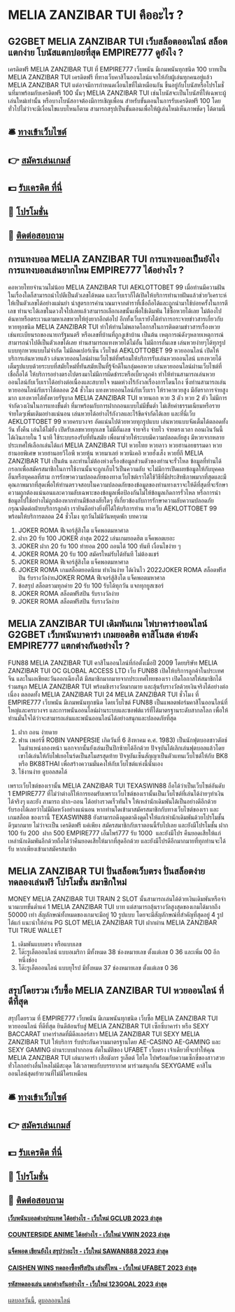 # MELIA ZANZIBAR TUI คืออะไร ?
## G2GBET MELIA ZANZIBAR TUI เว็บสล็อตออนไลน์ สล็อตแตกง่าย โบนัสแตกบ่อยที่สุด EMPIRE777 ดูยังไง ?
เครดิตฟรี MELIA ZANZIBAR TUI ที่ EMPIRE777 เว็บพนัน มีเกมพนันทุกชนิด 100 บาทเป็น MELIA ZANZIBAR TUI เครดิตฟรี ที่ทางเว็บคาสิโนออนไลน์แจกให้กับผู้เล่นทุกคนอยู่แล้ว MELIA ZANZIBAR TUI แต่อาจมีการกำหนดเงื่อนไขที่ไม่เหมือนกัน ขึ้นอยู่กับโบนัสหรือโปรโมชั่นที่มาพร้อมกับเครดิตฟรี 100 นั้นๆ MELIA ZANZIBAR TUI เช่นโบนัสจะเป็นโบนัสที่ให้เฉพาะผู้เล่นใหม่เท่านั้น หรือบางโบนัสอาจต้องมีการเชิญเพื่อน
สำหรับขั้นตอนในการรับเครดิตฟรี 100 โดยทั่วไปไม่ว่าจะมีเงื่อนไขแบบไหนก็ตาม สามารถสรุปเป็นขั้นตอนเพื่อให้ผู้เล่นใหม่เห็นภาพชัดๆ ได้ตามนี้

## 🛎 [ทางเข้าเว็บไซต์](https://bit.ly/3SdLNi2)
## 👉 [สมัครเล่นเกมส์](https://bit.ly/3SdLNi2)
## 💵 [รับเครดิต ที่นี่](https://bit.ly/3dyRKHj)
## 👑 [โปรโมชั่น](https://bit.ly/3dyRKHj)
## 📱 [ติดต่อสอบถาม](https://bit.ly/3dyRKHj)

## การแทงบอล MELIA ZANZIBAR TUI การแทงบอลเป็นยังไง การแทงบอลเล่นยากไหม EMPIRE777 ได้อย่างไร ?
คอหวยไทยจำนวนไม่น้อย MELIA ZANZIBAR TUI AEKLOTTOBET 99 เมื่อท่านมีความฝันในเรื่องใดก็สามารถนำไปตีเป็นตัวเลขได้หมด และเว็บเราก็ได้เปิดให้บริการทำนายฝันแล้วช่วยวิเคราะห์ให้เป็นตัวเลขได้อย่างแม่นยำ นำสูตรการคำนวณมาจากตำราที่เชื่อถือได้และถูกนำมาใช้บ่อยครั้งในการตีเลข ท่านจะได้เลขในดวงใจไปเลยแล้วสามารถเลือกเลขนั้นเพื่อใช้เดิมพัน ใช้ซื้อหวยได้เลย ไม่ต้องไปค้นหาหรือตระเวนตามหาเลขหวยให้ยุ่งยากอีกต่อไป อีกทั้งเว็บเรายังได้ทำการกระจายข่าวสารเกี่ยวกับหวยทุกชนิด MELIA ZANZIBAR TUI ทำให้ท่านไม่พลาดโอกาสในการติดตามข่าวสารเรื่องหวย เช่นทะเบียนรถของนายกรัฐมนตรี หรือเลขที่บ้านที่ถูกงูเข้าบ้าน เป็นต้น เหตุการณ์ดังๆหลายเหตุการณ์สามารถนำไปตีเป็นตัวเลขได้เลย ท่านสามารถแทงหวยได้ไม่อั้น ไม่มีการอั้นเลข เล่นหวยง่ายๆได้ทุกรูปแบบทุกหวยแบบไม่จำกัด ไม่มีลดเปอร์เซ็น เว็บไซต์ AEKLOTTOBET 99 หวยออนไลน์ เปิดให้บริการเล่นหวยแล้ว เล่นหวยออนไลน์ผ่านเว็บไซต์ที่พร้อมให้บริการรับเล่นหวยออนไลน์ แทงหวยได้เต็มรูปแบบด้วยระบบที่สมัยใหม่ที่ทันสมัยเป็นที่รู้จักดีในกลุ่มคอหวย เล่นหวยออนไลน์ผ่านเว็บไซต์ที่เชื่อถือได้ ให้บริการอย่างตรงไปตรงมาไม่มีการผิดชำระหรือเบี้ยวลูกค้า ทำให้ท่านสามารถเล่นหวยออนไลน์กับเว็บเราได้อย่างต่อเนื่องและสบายใจ หมดห่วงไร้กังวลเรื่องการโดนโกง ซึ่งท่านสามารถเล่นหวยออนไลน์กับเราได้ตลอด 24 ชั่วโมง แทงหวยออนไลน์กับเว็บเรา ให้ราคาหวยสูง มีอัตราการจ่ายสูงมาก แทงหวยได้ทั้งหวยรัฐบาล MELIA ZANZIBAR TUI หวยนอก หวย 3 ตัว หวย 2 ตัว ไม่มีการจำกัดวงเงินในการแทงขั้นต่ำ ที่มาพร้อมกับการฝากถอนแบบไม่มีขั้นต่ำ ไม่เสียค่าธรรมเนียมหรือรายจ่ายใดๆเพิ่มเติมอย่างแน่นอน เล่นหวยได้อย่างไร้กังวลและไร้ขีดจำกัดได้เลย และที่นี่เว็บ AEKLOTTOBET 99 หวยครบวงจร อัดแน่นไปด้วยหวยทุกรูปแบบ เล่นหวยแบบจัดเต็มได้ตลอดทั้งวัน ทั้งคืน เล่นได้ไม่ยั้ง เปิดรับเลขหวยทุกเลข ไม่มีอั้นเลข จ่ายจริง จ่ายไว จ่ายตรงเวลา ถอนเงินวันนี้ได้เงินภายใน 1 นาที ใช้ระบบรองรับที่ทันสมัย เพื่อมาช่วยให้ระบบมีความปลอดภัยสูง มีหวยจากหลายประเทศให้เลือกเล่นได้แก่ MELIA ZANZIBAR TUI หวยไทย หวยลาว หวยฮานอยธรรมดา หวยฮานอยพิเศษ หวยฮานอยวีไอพี หวยหุ้น หวยมาเลย์ หวยนิเคอิ หวยฮั่งเส็ง หวยยี่กี MELIA ZANZIBAR TUI เป็นต้น และท่านไม่ต้องห่วงเรื่องข้อมูลส่วนตัวของท่านจะรั่วไหล ข้อมูลที่ท่านได้กรอกเพื่อสมัครสมาชิกในการใช้งานนั้นจะถูกเก็บไว้เป็นความลับ จะไม่มีการเปิดเผยข้อมูลให้กับบุคคลอื่นหรือบุคคลที่สาม การรักษาความปลอดภัยของทางเว็บไซต์เราได้ใช้วิธีที่มีประสิทธิภาพมากที่สุดและมีคุณภาพมากที่สุดเพื่อให้ท่านตรวจสอบในความปลอดภัยของข้อมูลของท่านทางเราจะให้ดีที่สุดที่จะรักษาความถูกต้องแน่นอนและความลับเฉพาะของข้อมูลเพื่อป้องกันไม่ให้ข้อมูลเกิดการรั่วไหล หรือการนำข้อมูลไปใช้อย่างไม่ถูกต้องหากท่านมีข้อสงสัยใดๆ ที่เกี่ยวข้องกับการรักษาความลับความปลอดภัย กรุณาติดต่อฝ่ายบริการลูกค้า เรายินดีอย่างยิ่งที่ได้ให้บริการท่าน ทางเว็บ AEKLOTTOBET 99 พร้อมให้บริการตลอด 24 ชั่วโมง ทุกวันไม่มีวันหยุดพัก
บทความ
1. JOKER ROMA ฟีเจอร์สู้สิงโต แจ็คพอตมหาศาล
2. ฝาก 20 รับ 100 JOKER ล่าสุด 2022 เล่นเกมยอดฮิต แจ็คพอตเยอะ
3. JOKER ฝาก 20 รับ 100 ทำยอด 200 ถอนได้ 100 ทันที เงื่อนไขง่าย ๆ
4. JOKER ROMA 20 รับ 100 สมัครใหม่รับได้ทันที ไม่ต้องแชร์
5. JOKER ROMA ฟีเจอร์สู้สิงโต แจ็คพอตมหาศาล
6. JOKER ROMA เกมสล็อตยอดนิยม ทำเงินง่าย ได้เงินไว 2022JOKER ROMA สล็อตฟรีสปิน รับรางวัลง่ายJOKER ROMA ฟีเจอร์สู้สิงโต แจ็คพอตมหาศาล
7. ข้อสรุป สล็อตรวมทุกค่าย 20 รับ 100 รับได้ทุกวัน แจกทุกยูสเซอร์
8. JOKER ROMA สล็อตฟรีสปิน รับรางวัลง่าย
9. JOKER ROMA สล็อตฟรีสปิน รับรางวัลง่าย

## MELIA ZANZIBAR TUI เดิมพันเกม ไพ่บาคาร่าออนไลน์ G2GBET เว็บพนันบาคาร่า เกมยอดฮิต คาสิโนสด ค่ายดัง EMPIRE777 แตกต่างกันอย่างไร ?
FUN88 MELIA ZANZIBAR TUI คาสิโนออนไลน์ที่ก่อตั้งเมื่อปี 2009 โดยบริษัท MELIA ZANZIBAR TUI OC GLOBAL ACCESS LTD เว็บ FUN88 เปิดให้บริการลูกค้าในประเทศจีน และในเอเชียตะวันออกเฉียงใต้ มีสมาชิกมากมายจากประเทศไทยของเรา เปิดโอกาสให้สมาชิกได้ร่วมสนุก MELIA ZANZIBAR TUI พร้อมชิงรางวัลมากมาย และลุ้นรับรางวัลด้วยเงินจริงได้อย่างต่อเนื่อง ตลอดทั้ง MELIA ZANZIBAR TUI 24 MELIA ZANZIBAR TUI ชั่วโมง ที่ EMPIRE777 เว็บพนัน มีเกมพนันทุกชนิด โดยเว็บไซต์ FUN88 เป็นแพลตฟอร์มคาสิโนออนไลน์ที่ใหญ่และครบวงจร และการพนันออนไลน์ผ่านระบบและซอฟต์แวร์ที่ได้มาตรฐานระดับสากลโลก เพื่อให้ท่านมั่นใจได้ว่าจะสามารถเล่นและพนันออนไลน์ได้อย่างสนุกและปลอดภัยที่สุด
1. ฝาก ถอน ง่ายดาย
2. ฟาน เพอร์ซี่ ROBIN VANPERSIE เกิดวันที่ 6 สิงหาคม ค.ศ. 1983) เป็นนักฟุตบอลชาวดัตช์ ในตำแหน่งกองหน้า นอกจากนั้นยังเล่นเป็นปีกซ้ายได้อีกด้วย ปัจจุบันได้เลิกเล่นฟุตบอลแล้วโดยเขาได้เล่นให้กับไฟเยอโนร์ดเป็นสโมสรสุดท้าย ปัจจุบันเซ็นสัญญาเป็นตัวแทนเว็บไซต์ให้กับ BK8 หรือ BK88THAI เพื่อสร้างความมั่นคงให้กับเว็บไซต์แห่งนี้นั่นเอง
3. ใช้งานง่าย ดูบอลสดได้

เพราะเว็บไซต์ของเรานั้น MELIA ZANZIBAR TUI TEXASWIN88 ถือได้ว่าเป็นเว็บไซต์อันดับ 1 EMPIRE777 ที่ไม่ว่าต่างก็ให้การยอมรับเพราะเว็บไซต์ของเรานั้นเป็นเว็บไซต์ที่เล่นได้ง่ายๆทำเงินได้จริงๆ และยัง สามารถ ฝาก-ถอน ได้อย่างรวดเร็วทันใจ ให้เหล่านักเดิมพันได้เป็นอย่างดีอีกด้วย รับรองได้เลยว่าไม่มีผิดหวังอย่างแน่นอน หากท่านใดเข้ามาสมัครสมาชิกกับทางเว็บไซต์ของเรา และ เกมสล็อต ของเรานี้ TEXASWIN88 ยังสามารถดึงดูดตาดึงดูดใจให้แก่เห่านักเดิมพันด้วยโปรโมชั้นดีๆมากมาย ไม่ว่าจะเป็น เครดิตฟรี แค่เพียง สมัครสมาชิกกับเราตอนนี้รับไปเลย และยังมีโปรโมชั้น ฝาก 100 รับ 200  ฝาก 500 EMPIRE777 เอ็มไพร์777 รับ 1000  และยังมีโปร คืนยอดเสียให้แก่เหล่านักเดิมพันอีกด้วยถือได้ว่าคืนยอดเสียให้มากที่สุดอีกด้วย และยังมีโปรดีอีกมากมายที่ทุกท่านจะได้รับ หากเพียงเข้ามาสมัครสมาชิก

## MELIA ZANZIBAR TUI ปั่นสล็อตเว็บตรง ปั่นสล็อตง่าย ทดลองเล่นฟรี โปรโมชั่น สมาชิกใหม่
MONEY MELIA ZANZIBAR TUI TRAIN 2 SLOT นั้นสามารถเล่นได้ด้วยเงินเดิมพันหรือจำนวนเบทขั้นต่ำแค่ 1 MELIA ZANZIBAR TUI บาท แต่สามารถลุ้นรางวัลสูงสุดของเกมได้มากถึง 50000 เท่า สัญลักษณ์ทั้งหมดของเกมจะมีอยู่ 10 รูปแบบ โดยจะมีสัญลักษณ์ที่สำคัญที่สุดอยู่ 4 รูป ได้แก่
แนะนำให้อ่าน PG SLOT MELIA ZANZIBAR TUI ฝากผ่าน MELIA ZANZIBAR TUI TRUE WALLET
1. เดิมพันแบบตรง หรือแบบเลข
2. โต๊ะรูเล็ตออนไลน์ แบบอเมริกา มีทั้งหมด 38 ช่องหมายเลข ตั้งแต่เลข 0 36 และเพิ่ม 00 อีกหนึ่งช่อง
3. โต๊ะรูเล็ตออนไลน์ แบบยุโรป มีทั้งหมด 37 ช่องหมายเลข ตั้งแต่เลข 0 36

## สรุปโดยรวม เว็บซื้อ MELIA ZANZIBAR TUI หวยออนไลน์ ที่ดีที่สุด
สรุปโดยรวม ที่ EMPIRE777 เว็บพนัน มีเกมพนันทุกชนิด เว็บซื้อ MELIA ZANZIBAR TUI หวยออนไลน์ ที่ดีที่สุด ยินดีต้อนรับสู่ MELIA ZANZIBAR TUI เซ็กซี่บาคาร่า หรือ SEXY BACCARAT บาคาร่าสดที่มีดีลเลอร์สาว MELIA ZANZIBAR TUI SEXY MELIA ZANZIBAR TUI ให้บริการ รับประกันความมาตรฐานโดย AE-CASINO AE-GAMING และ SEXY GAMING ผ่านระบบฝากถอน อัตโนมัติของ UFABET เว็บตรง เจ้าเดียวที่จะทำให้คุณ MELIA ZANZIBAR TUI เล่นบาคาร่า เสือมังกร รูเล็ตต์ ไฮโล ไปพร้อมกับความเซ็กซี่ของสาวสวยทั่วโลกอย่างลื่นไหลไม่มีสะดุด ได้เวลาพบกับบรรยากาศ มาร่วมสนุกกัน SEXYGAME คาสิโนออนไลน์สุดเย้ายวนที่ไม่มีใครเหมือน

## 🛎 [ทางเข้าเว็บไซต์](https://bit.ly/3SdLNi2)
## 👉 [สมัครเล่นเกมส์](https://bit.ly/3SdLNi2)
## 💵 [รับเครดิต ที่นี่](https://bit.ly/3dyRKHj)
## 👑 [โปรโมชั่น](https://bit.ly/3dyRKHj)
## 📱 [ติดต่อสอบถาม](https://bit.ly/3dyRKHj)

#### [เว็บพนันบอลต่างประเทศ ได้อย่างไร - เว็บใหม่ GCLUB 2023 ล่าสุด](https://atom.io/themes/เว็บพนันบอลต่างประเทศ%20ได้อย่างไร%20-%20เว็บใหม่%20gclub%202023%20ล่าสุด)
#### [COUNTERSIDE ANIME ได้อย่างไร - เว็บใหม่ VWIN 2023 ล่าสุด](https://atom.io/themes/counterside%20anime%20ได้อย่างไร%20-%20เว็บใหม่%20vwin%202023%20ล่าสุด)
#### [แจ็คพอต เขียนยังไง สรุปว่าอะไร - เว็บใหม่ SAWAN888 2023 ล่าสุด](https://atom.io/themes/แจ็คพอต%20เขียนยังไง%20สรุปว่าอะไร%20-%20เว็บใหม่%20sawan888%202023%20ล่าสุด)
#### [CAISHEN WINS ทดลองซื้อฟรีสปิน เล่นที่ไหน - เว็บใหม่ UFABET 2023 ล่าสุด](https://atom.io/themes/caishen%20wins%20ทดลองซื้อฟรีสปิน%20เล่นที่ไหน%20-%20เว็บใหม่%20ufabet%202023%20ล่าสุด)
#### [รหัสทดลองเล่น แตกต่างกันอย่างไร - เว็บใหม่ 123GOAL 2023 ล่าสุด](https://atom.io/themes/รหัสทดลองเล่น%20แตกต่างกันอย่างไร%20-%20เว็บใหม่%20123goal%202023%20ล่าสุด)

[ผลบอลวันนี้](https://siamsport.tv "ผลบอลวันนี้"), [ดูบอลออนไลน์](https://siamsport.tv/ดูบอลสด "ดูบอลออนไลน์")